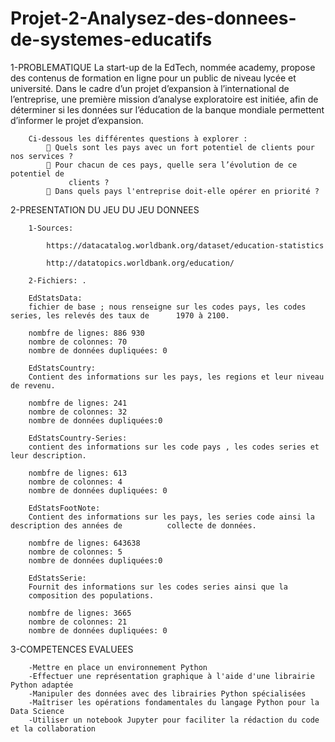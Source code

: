 # Projet-2-Analysez-des-donnees-de-systemes-educatifs

1-PROBLEMATIQUE
		La start-up de la EdTech, nommée academy, propose des contenus de formation en
		ligne pour un public de niveau lycée et université.
		Dans le cadre d’un projet d’expansion à l’international de l’entreprise,
		une première mission d’analyse exploratoire est initiée, afin de déterminer si les
		données sur l’éducation de la banque mondiale permettent d’informer le projet
		d’expansion.
		
		Ci-dessous les différentes questions à explorer :
			 Quels sont les pays avec un fort potentiel de clients pour nos services ?
			 Pour chacun de ces pays, quelle sera l’évolution de ce potentiel de
			     clients ?
			 Dans quels pays l'entreprise doit-elle opérer en priorité ?

2-PRESENTATION DU JEU DU JEU DONNEES
		
		1-Sources:
			
			https://datacatalog.worldbank.org/dataset/education-statistics
			
			http://datatopics.worldbank.org/education/

		2-Fichiers: .

		EdStatsData: 
		fichier de base ; nous renseigne sur les codes pays, les codes series, les relevés des taux de 		1970 à 2100.

		nombfre de lignes: 886 930
		nombre de colonnes: 70
		nombre de données dupliquées: 0

		EdStatsCountry:
		Contient des informations sur les pays, les regions et leur niveau de revenu.

		nombfre de lignes: 241
		nombre de colonnes: 32
		nombre de données dupliquées:0

		EdStatsCountry-Series:
		contient des informations sur les code pays , les codes series et leur description.

		nombfre de lignes: 613
		nombre de colonnes: 4
		nombre de données dupliquées: 0

		EdStatsFootNote:
		Contient des informations sur les pays, les series code ainsi la description des années de 			collecte de données.

		nombfre de lignes: 643638
		nombre de colonnes: 5
		nombre de données dupliquées:0

		EdStatsSerie:
		Fournit des informations sur les codes series ainsi que la
		composition des populations.

		nombfre de lignes: 3665
		nombre de colonnes: 21
		nombre de données dupliquées: 0

 3-COMPETENCES EVALUEES

		-Mettre en place un environnement Python
		-Effectuer une représentation graphique à l'aide d'une librairie Python adaptée
		-Manipuler des données avec des librairies Python spécialisées
		-Maîtriser les opérations fondamentales du langage Python pour la Data Science
		-Utiliser un notebook Jupyter pour faciliter la rédaction du code et la collaboration



